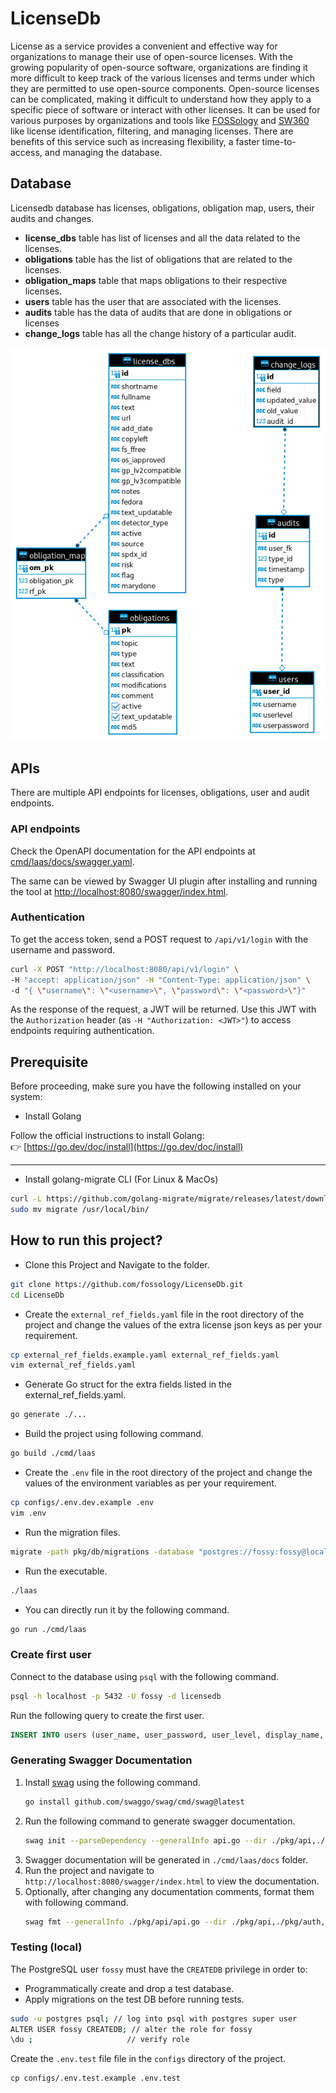 <!-- SPDX-FileCopyrightText: 2023 Kavya Shukla <kavyuushukla@gmail.com>

     SPDX-License-Identifier: GPL-2.0-only
-->
# LicenseDb

License as a service provides a convenient and effective way for organizations to
manage their use of open-source licenses. With the growing popularity of open-source
software, organizations are finding it more difficult to keep track of the various
licenses and terms under which they are permitted to use open-source components.
Open-source licenses can be complicated, making it difficult to understand how they
apply to a specific piece of software or interact with other licenses. It can be
used for various purposes by organizations and tools like [FOSSology](https://fossology.org)
and [SW360](https://eclipse.org/sw360) like license identification, filtering, and
managing licenses. There are benefits of this service such as increasing flexibility,
a faster time-to-access, and managing the database.

## Database

Licensedb database has licenses, obligations, obligation map, users, their audits
and changes.

- **license_dbs** table has list of licenses and all the data related to the licenses.
- **obligations** table has the list of obligations that are related to the licenses.
- **obligation_maps** table that maps obligations to their respective licenses.
- **users** table has the user that are associated with the licenses.
- **audits** table has the data of audits that are done in obligations or licenses
- **change_logs** table has all the change history of a particular audit.

![ER Diagram](./docs/assets/licensedb_erd.png)

## APIs

There are multiple API endpoints for licenses, obligations, user and audit
endpoints.

### API endpoints

Check the OpenAPI documentation for the API endpoints at
[cmd/laas/docs/swagger.yaml](https://github.com/fossology/LicenseDb/blob/main/cmd/laas/docs/swagger.yaml).

The same can be viewed by Swagger UI plugin after installing and running the
tool at [http://localhost:8080/swagger/index.html](http://localhost:8080/swagger/index.html).

### Authentication

To get the access token, send a POST request to `/api/v1/login` with the
username and password.

```bash
curl -X POST "http://localhost:8080/api/v1/login" \
-H "accept: application/json" -H "Content-Type: application/json" \
-d "{ \"username\": \"<username>\", \"password\": \"<password>\"}"
```

As the response of the request, a JWT will be returned. Use this JWT with the
`Authorization` header (as `-H "Authorization: <JWT>"`) to access endpoints
requiring authentication.


## Prerequisite

Before proceeding, make sure you have the following installed on your system:




- Install Golang

Follow the official instructions to install Golang:  
👉 [https://go.dev/doc/install](https://go.dev/doc/install)

---

- Install golang-migrate CLI (For Linux & MacOs)

```bash
curl -L https://github.com/golang-migrate/migrate/releases/latest/download/migrate.linux-amd64.tar.gz | tar xvz
sudo mv migrate /usr/local/bin/
```

## How to run this project?

- Clone this Project and Navigate to the folder.

``` bash
git clone https://github.com/fossology/LicenseDb.git
cd LicenseDb
```

- Create the `external_ref_fields.yaml` file in the root directory of the project and change the
  values of the extra license json keys as per your requirement.

```bash
cp external_ref_fields.example.yaml external_ref_fields.yaml
vim external_ref_fields.yaml
```

- Generate Go struct for the extra fields listed in the external_ref_fields.yaml.

```bash
go generate ./...
```

- Build the project using following command.

```bash
go build ./cmd/laas
```

- Create the `.env` file in the root directory of the project and change the
  values of the environment variables as per your requirement.

```bash
cp configs/.env.dev.example .env
vim .env
```

- Run the migration files.
```bash
migrate -path pkg/db/migrations -database "postgres://fossy:fossy@localhost:5432/licensedb?sslmode=disable" up
```

- Run the executable.

```bash
./laas
```

- You can directly run it by the following command.

```bash
go run ./cmd/laas
```

### Create first user
Connect to the database using `psql` with the following command.
```bash
psql -h localhost -p 5432 -U fossy -d licensedb
```

Run the following query to create the first user.
```sql
INSERT INTO users (user_name, user_password, user_level, display_name, user_email) VALUES ('<username>', '<password>', 'SUPER_ADMIN', '<display_name>', '<user_email>');
```

### Generating Swagger Documentation
1. Install [swag](https://github.com/swaggo/swag) using the following command.
    ```bash
    go install github.com/swaggo/swag/cmd/swag@latest
    ```
2. Run the following command to generate swagger documentation.
    <!-- https://github.com/swaggo/swag/issues/817#issuecomment-730895033 -->
    ```bash
    swag init --parseDependency --generalInfo api.go --dir ./pkg/api,./pkg/auth,./pkg/db,./pkg/models,./pkg/utils --output ./cmd/laas/docs
    ```
3. Swagger documentation will be generated in `./cmd/laas/docs` folder.
4. Run the project and navigate to `http://localhost:8080/swagger/index.html` to view the documentation.
5. Optionally, after changing any documentation comments, format them with following command.
    ```bash
    swag fmt --generalInfo ./pkg/api/api.go --dir ./pkg/api,./pkg/auth,./pkg/db,./pkg/models,./pkg/utils
    ```

### Testing (local)
The PostgreSQL user `fossy` must have the `CREATEDB` privilege in order to:

- Programmatically create and drop a test database.
- Apply migrations on the test DB before running tests.

```bash
sudo -u postgres psql; // log into psql with postgres super user 
ALTER USER fossy CREATEDB; // alter the role for fossy
\du ;                     // verify role 
```
Create the `.env.test` file file in the `configs` directory of the project.
```
cp configs/.env.test.example .env.test
```